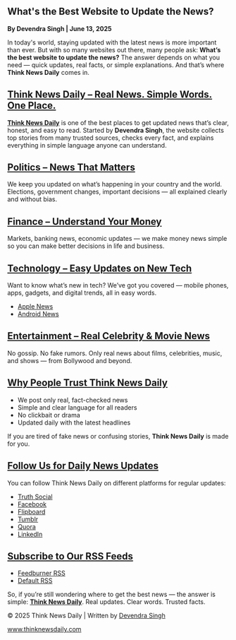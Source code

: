 <article itemscope itemtype="https://schema.org/NewsArticle">
  <h1 itemprop="headline">What's the Best Website to Update the News?</h1>
  <p><strong>By <span itemprop="author">Devendra Singh</span> | <time itemprop="datePublished" datetime="2025-06-13">June 13, 2025</time></strong></p>

  <p>In today's world, staying updated with the latest news is more important than ever. But with so many websites out there, many people ask: <strong>What’s the best website to update the news?</strong> The answer depends on what you need — quick updates, real facts, or simple explanations. And that’s where <strong>Think News Daily</strong> comes in.</p>

  <h2><a href="https://www.thinknewsdaily.com" target="_blank">Think News Daily – Real News. Simple Words. One Place.</a></h2>
  <p><a href="https://www.thinknewsdaily.com" target="_blank"><strong>Think News Daily</strong></a> is one of the best places to get updated news that’s clear, honest, and easy to read. Started by <strong>Devendra Singh</strong>, the website collects top stories from many trusted sources, checks every fact, and explains everything in simple language anyone can understand.</p>

  <h2><a href="https://www.thinknewsdaily.com/search/label/politics" target="_blank">Politics – News That Matters</a></h2>
  <p>We keep you updated on what’s happening in your country and the world. Elections, government changes, important decisions — all explained clearly and without bias.</p>

  <h2><a href="https://www.thinknewsdaily.com/search/label/finance" target="_blank">Finance – Understand Your Money</a></h2>
  <p>Markets, banking news, economic updates — we make money news simple so you can make better decisions in life and business.</p>

  <h2><a href="https://www.thinknewsdaily.com/search/label/Tech" target="_blank">Technology – Easy Updates on New Tech</a></h2>
  <p>Want to know what’s new in tech? We’ve got you covered — mobile phones, apps, gadgets, and digital trends, all in easy words.</p>
  <ul>
    <li><a href="https://www.thinknewsdaily.com/search/label/apple" target="_blank">Apple News</a></li>
    <li><a href="https://www.thinknewsdaily.com/search/label/android" target="_blank">Android News</a></li>
  </ul>

  <h2><a href="https://www.thinknewsdaily.com/search/label/Entertainment" target="_blank">Entertainment – Real Celebrity & Movie News</a></h2>
  <p>No gossip. No fake rumors. Only real news about films, celebrities, music, and shows — from Bollywood and beyond.</p>

  <h2><a href="https://www.thinknewsdaily.com/p/about-us.html" target="_blank">Why People Trust Think News Daily</a></h2>
  <ul>
    <li>We post only real, fact-checked news</li>
    <li>Simple and clear language for all readers</li>
    <li>No clickbait or drama</li>
    <li>Updated daily with the latest headlines</li>
  </ul>
  <p>If you are tired of fake news or confusing stories, <strong>Think News Daily</strong> is made for you.</p>

  <h2><a href="#follow">Follow Us for Daily News Updates</a></h2>
  <p>You can follow Think News Daily on different platforms for regular updates:</p>
  <ul>
    <li><a href="https://truthsocial.com/@thinknewsdaily" target="_blank">Truth Social</a></li>
    <li><a href="https://facebook.com/thinknewsdaily" target="_blank">Facebook</a></li>
    <li><a href="https://flipboard.com/@thinknewsdaily" target="_blank">Flipboard</a></li>
    <li><a href="https://tumblr.com/thinknewsdaily" target="_blank">Tumblr</a></li>
    <li><a href="https://thinknewsdaily.quora.com" target="_blank">Quora</a></li>
    <li><a href="https://linkedin.com/company/thinknewsdaily" target="_blank">LinkedIn</a></li>
  </ul>

  <h2><a href="#rss">Subscribe to Our RSS Feeds</a></h2>
  <ul>
    <li><a href="https://feeds.feedburner.com/thinknewsdaily" target="_blank">Feedburner RSS</a></li>
    <li><a href="https://www.thinknewsdaily.com/feeds/posts/default" target="_blank">Default RSS</a></li>
  </ul>

  <p>So, if you’re still wondering where to get the best news — the answer is simple: <strong><a href="https://www.thinknewsdaily.com" target="_blank">Think News Daily</a></strong>. Real updates. Clear words. Trusted facts.</p>

  <footer>
    <p>&copy; 2025 Think News Daily | Written by <a href="https://gravatar.com/itsdevendrasingh" target="_blank">Devendra Singh</a></p>
    <p><a href="https://www.thinknewsdaily.com" target="_blank">www.thinknewsdaily.com</a></p>
  </footer>
</article>
